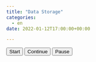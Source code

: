 ```yaml
---
title: "Data Storage"
categories: 
  - en
date: 2022-01-12T17:00:00+00:00

---
```


<div id="tableauEmbed">
  <button id="start-btn" type="button" class="btn btn-outline-dark">Start</button>
  <button id="continue-btn" type="button" class="btn btn-outline-dark">Continue</button>
  <button id="pause-btn" type="button" class="btn btn-outline-dark">Pause</button>
  <tableau-viz
    src="https://public.tableau.com/views/NBA2024StatRace/UsingFilter?:language=en-US&publish=yes&:sid=&:redirect=auth&:display_count=n&:origin=viz_share_link"
    device="tablet"
    hide-tabs
    height="800px"
    toolbar="hidden"
  >
  </tableau-viz>
  <link rel="stylesheet" href="https://cdn.jsdelivr.net/npm/bootstrap@4.0.0/dist/css/bootstrap.min.css" integrity="sha384-Gn5384xqQ1aoWXA+058RXPxPg6fy4IWvTNh0E263XmFcJlSAwiGgFAW/dAiS6JXm" crossorigin="anonymous">
  <script type="module">
    import { FilterUpdateType, SheetType, TableauEventType } from 'https://public.tableau.com/javascripts/api/tableau.embedding.3.latest.js';
    (async () => {
      const wait = (ms) => new Promise(resolve => setTimeout(resolve, ms));

      window.tabConfig = window.tabConfig || {};

      tabConfig.functions = tabConfig.functions || {};
      tabConfig.data = tabConfig.data || {};

      tabConfig.data.keepRunning = false;

      // Get the viz object from the HTML web component
      const viz = document.querySelector('tableau-viz, tableau-authoring-viz');

      // window.token is the JWT generated using a Connected App configured with Direct Trust.
      // The value is generated and is only available when this code executes within the Embedding Playground.
      // See the Connected Apps documentation (https://sfdc.co/ca-direct) for more information.
      // See this repository (https://sfdc.co/ca-jwt) for samples in various languages.
      viz.token = window.token;

      // Wait for the viz to become interactive
      await new Promise((resolve, reject) => {
        // Add an event listener to verify the viz becomes interactive
        viz.addEventListener(TableauEventType.FirstInteractive, () => {
          console.log('Viz is interactive!');
          resolve();
        });

        viz.addEventListener(TableauEventType.VizLoadError, (error) => {
          const message = JSON.parse(error.detail.message);
          const errorMessage = JSON.parse(message.errorMessage);

          const displayMessage = `ca-error-${errorMessage.result.errors[0].code}`;
          reject(displayMessage);
        });
      });

      tabConfig.data.viz = viz;


      tabConfig.functions.selectSheet = function (viz, sheetName) {
        let dashboard;
        let worksheet;
        if (viz.workbook.activeSheet.sheetType === SheetType.Dashboard) {
          dashboard = viz.workbook.activeSheet;

          // Provide the name of the worksheet you want to use from the dashboard
          worksheet = dashboard.worksheets.find((ws) => ws.name === sheetName);
        } else {
          // Active sheet is already a worksheet
          worksheet = viz.workbook.activeSheet;
        }

        tabConfig.data.dashboard = dashboard;
        tabConfig.data.worksheet = worksheet;
      }

      tabConfig.functions.getDatesInRange = function (startDate, endDate) {
        let dates = [];
        let currentDate = new Date(startDate);

        while (currentDate <= endDate) {
          dates.push(new Date(currentDate + ":").toISOString().slice(0, 10));
          currentDate.setDate(currentDate.getDate() + 1);
        }

        tabConfig.data.dates = dates;
      }

      tabConfig.functions.processDates = async function () {
        for (const date of tabConfig.data.dates) {
		  if (tabConfig.data.keepRunning) {
			await tabConfig.data.dates.shift();
			await tabConfig.data.worksheet.applyFilterAsync("Game Date", [date], FilterUpdateType.Replace); // Process the date
			await wait(1000); // Wait for 2 seconds before moving to the next date
		  } else {
		    return
		  }
        }
      }

      tabConfig.functions.runProc = function () {
        console.log('Start')

        tabConfig.data.sheetName = 'Using Filter - Chart';
        tabConfig.functions.selectSheet(tabConfig.data.viz, tabConfig.data.sheetName);

        console.log('Sheet Selected')

        tabConfig.data.startDate = new Date('2024-10-22');
        tabConfig.data.endDate = new Date('2024-12-21') // Day after last available date;
        tabConfig.functions.getDatesInRange(tabConfig.data.startDate, tabConfig.data.endDate)

        console.log('Dates Gathered')

        tabConfig.functions.processDates();
      }

      /* tabConfig.functions.runProc(); */

      document.querySelector("#tableauEmbed #start-btn").addEventListener("click", function(e) {
		tabConfig.data.keepRunning = true;
		tabConfig.functions.runProc();
	  })

      document.querySelector("#tableauEmbed #continue-btn").addEventListener("click", function(e) {
		tabConfig.data.keepRunning = true;
		tabConfig.functions.processDates();
	  })

      document.querySelector("#tableauEmbed #pause-btn").addEventListener("click", function(e) {
		tabConfig.data.keepRunning = false;
	  })

      // *** Insert your code below! ***
    })();
  </script>  
  <style>
    #tableauEmbed {
      width: 100%;
      height: 100%;
      margin-bottom: 75px;
    }    
	
	#tableauEmbed tableau-viz {
      height: 825px;
    }
  </style>
</div>

# What is Data Storage?

Data Storage is the the act of storing data (duh!). Data Storage is to decide where you are going to keep the data for your process. The decision to how and where the data is kept can be done based on multiple reasons: ease of access, security, size...

More often than not we are going to see very common data storage strategies, like the best friend/worst enemy of every analyst, Excel. Excel is easy to access and to share, since most people have the necessary program to use it. It is also very user friendly, with no coding/scripting/querying knowledge necessary. If you are starting your analytics journey, definitely expect a lot of data to come on Excel format (.xls, .xlsx)

Another very common format to receive and store data is the "delimiter-separated values" files. The format most often is the csv (comma-separated values), where each column is separate by a comma and, usually, lines are separated by a new line. Another format commonly used is tsv (tab-separated values), but many other characters can be used to separate data.

When we start to store and communicate with a large amount of data (a million rows is usually when Excel start to give problems), it is probably smart to store that data in databases using management tools that can communicate with that database even when the numer of rows increase. There are many different types of database with the most common approach being the SQL (Structured Query Language) based databases. To use this type of storage you need to understand some to of querying language. 

As you start to see different flavors of databases, you will see differences on the languages, but they have many similarities between tools of the same type. Much like in our human languages, where, as we travel to different places, even if they speak the same language they have differences on how they speak and which words they use to describe the same thing, querying language also differs from one another as we travel between the available tools, but they tends to have the same backbone that are very much relatable between them.

## What Data Playground will use?

As we mentioned before, a lot of datasets are available in Excel and csv files, so at Data Playground we will use a lot of sets based on those format. Even some of the datasets created by us by gathering data, we will save on those two formats just for ease of use.

In other projects, the amount of data starts to become to big for Excel and would demand breaking the data in mutiple files, which could lead to errors. For those projects, we will use a Rational Database tool, called MySQL. MySQL is an open-source tool that can be downloaded and installed for free with a giant community, which helps us find solutions for some of the problems we may find as we go through the journey.

## What do I need to do?

### Excel

For Excel files, there is the Microsoft Excel path, that most professional and personal computers currently have. If you do not have the full Office version you can sign up for free to use the online version of Excel.

Other free versions of excel file readers are Google Sheets, Apache OpenOffice Calc and LibreOffice Calc. All those options are fairly good to read the data, all with its small differences from the Microsoft product.

### CSV and other delimiter-separated files

For most delimiter separated files, Excel readers are very reliable and do a good job to read the data and even transform in Excel-like files.

For some more complex data, like when the separator may appear in a text column (e.g. a comma-separated file with a full address column that one of the rows read "20 W 34th St, New York, NY 10001"), Excel file readers may not work as well and you may want to see the file in its raw format. For that Notepad (or TextEdit for Mac users) is available in most computers.

An option I personally like to have is Notepad++. Notepad++ is source code editor that support many different extensions (we will definitely talk more about it as we go through our projects). It not only provides usual text editor capabilities, but more complex ones like find and replace for regular expressions, line numbers etc that facilitates the cleaning and fixing on some data and coding sources.

Unfortunately, Notepad++ is only available for Windows, but Mac users can find very good alternatives like Brackets that provides pretty much the same capabilties (you may see Brackets some times here as well).

### Database

There a lot of different providers for database management solutions, some on premise (in a computer you have access to) while others in the cloud (a third party hosting the solution). Microsoft SQL Server, Oracle RDBMS, SAP Sybase ASE and IBM DB2 are some on premise tools, while AmazonRDS is a great example of cloud-based data management tool.

All the example above are commercial tools that you need a license or a paid account to use. As we intend to make our lives easier and available to everyone at Data Playground, we will use an open-source free-to-use on-premise tool called MySQL that is very similar to other relational SQL tools in the market. Other examples of open-source tools that we may see in future projects are PostgreSQL, MariaDB and MongoDB (all with its small peculiarities, but very similar to each other)

If you decide to follow us and use MySQL, please download the [MySQL Community Edition](https://dev.mysql.com/downloads/installer/)

## Why Data Storage?

Data is always stored somewhere somehow and we will be exposed to it if we decide to go on this analytics journey. At Data Playground, we will go through a variety of projects with data being sourced from different locations. This will give us a great understanding on why this topic is so important and a baseline for many companies when hiring data analysts, engineers and scientists.



I hope this helped to clarify all the different types of data sources you may encounter during our journey. 

Any questions or requests, please contact us at dataplayground.contact@gmail.com
